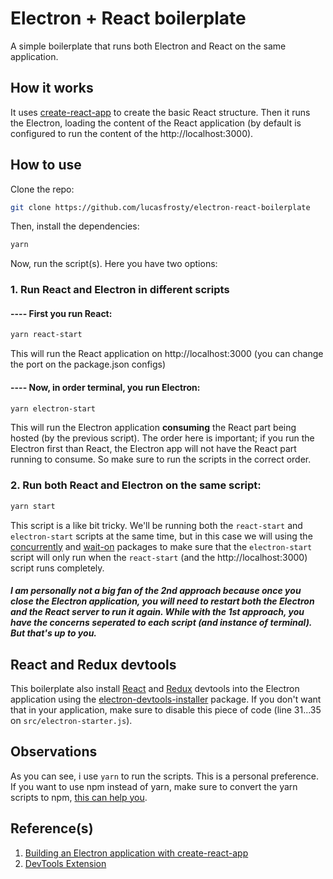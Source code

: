 # Electron + React boilerplate
A simple boilerplate that runs both Electron and React on the same application.

## How it works
It uses [create-react-app](https://github.com/facebookincubator/create-react-app) to create the basic React structure. Then it runs the Electron, loading the content of the React application (by default is configured to run the content of the http://localhost:3000).

## How to use
Clone the repo:
```bash
git clone https://github.com/lucasfrosty/electron-react-boilerplate
```
Then, install the dependencies:
```bash
yarn
```

Now, run the script(s). Here you have two options:
### 1. Run React and Electron in different scripts
#### ---- First you run React:
```bash
yarn react-start
```
This will run the React application on http://localhost:3000 (you can change the port on the package.json configs)
#### ---- Now, in order terminal, you run Electron:
```bash
yarn electron-start
```
This will run the Electron application **consuming** the React part being hosted (by the previous script). The order here is important; if you run the Electron first than React, the Electron app will not have the React part running to consume. So make sure to run the scripts in the correct order.
<br>


### 2. Run both React and Electron on the same script:
```bash
yarn start
```
This script is a like bit tricky. We'll be running both the ```react-start``` and ```electron-start``` scripts at the same time, but in this case we will using the [concurrently](https://www.npmjs.com/package/concurrently) and [wait-on](https://www.npmjs.com/package/wait-on) packages to make sure that the ```electron-start``` script will only run when the ```react-start``` (and the http://localhost:3000) script runs completely.

##### I am personally not a big fan of the 2nd approach because once you close the Electron application, you will need to restart both the Electron and the React server to run it again. While with the 1st approach, you have the concerns seperated to each script (and instance of terminal). But that's up to you.

## React and Redux devtools
This boilerplate also install [React](https://github.com/facebook/react-devtools) and [Redux](https://github.com/gaearon/redux-devtools) devtools into the Electron application using the [electron-devtools-installer](https://www.npmjs.com/package/electron-devtools-installer) package. If you don't want that in your application, make sure to disable this piece of code (line 31...35 on ``src/electron-starter.js``).

## Observations
As you can see, i use ```yarn``` to run the scripts. This is a personal preference. If you want to use npm instead of yarn, make sure to convert the yarn scripts to npm, [this can help you](https://yarnpkg.com/lang/en/docs/migrating-from-npm/).

## Reference(s)
1. [Building an Electron application with create-react-app](https://medium.freecodecamp.org/building-an-electron-application-with-create-react-app-97945861647c)
2. [DevTools Extension](https://github.com/electron/electron/blob/master/docs/tutorial/devtools-extension.md)
